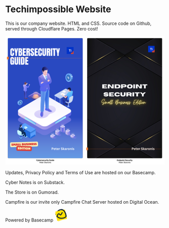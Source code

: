 # Techimpossible Website

This is our company website. HTML and CSS. Source code on Github, served through Cloudflare Pages. Zero cost!

![](/og-image.png)

Updates, Privacy Policy and Terms of Use are hosted on our Basecamp.

Cyber Notes is on Substack.

The Store is on Gumorad.

Campfire is our invite only Campfire Chat Server hosted on Digital Ocean.

Powered by Basecamp  <svg class="w-10 h-10 mb-2 text-purple-600 md:w-12 md:h-12 dark:text-purple-500" height="40" width="40" xmlns="http://www.w3.org/2000/svg" viewBox="0 3.17 511.025 501.76"><g fill="none" fill-rule="evenodd"><path d="M54.491 216.137c31.94-90.21 92.892-195.047 215.894-195.047S454.217 182.857 461.897 292.57" stroke="#1d2d35" stroke-linecap="round" stroke-linejoin="round" stroke-width="41.57"/><path d="M511.025 354.011L144.579 504.93 0 154.088l66.072-27.307L366.446 3.17z" fill="#ffe000" fill-rule="nonzero" opacity=".4"/><path d="M493.836 393.752l-388.023 80.214-76.922-371.688 65.22-13.531 322.925-66.682z" fill="#ffe000" fill-rule="nonzero"/><path d="M270.385 20.846c123.002 0 183.832 162.011 191.512 271.725-32.305 56.077-109.714 77.166-191.512 77.166a230.034 230.034 0 0 1-176.153-77.166s38.522-103.984 74.484-104.228c26.332 0 48.762 48.762 69.852 48.762s64.853-93.623 64.853-93.623" stroke="#1d2d35" stroke-linecap="round" stroke-linejoin="round" stroke-width="41.57"/></g></svg>
